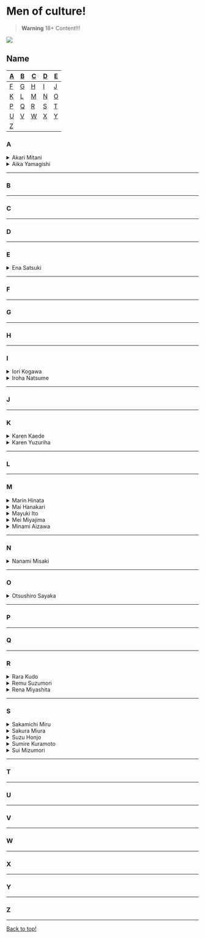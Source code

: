 # Men of culture!
> **Warning**
> 18+ Content!!!

<img src="https://media.giphy.com/media/xWeHqN9rYl0A0kKL9b/giphy-downsized.gif">

## Name
| [A](#A) | [B](#B) | [C](#C) | [D](#D) | [E](#E) |
|---|---|---|---|---|
| [F](#F) | [G](#G) | [H](#H) | [I](#I) | [J](#J) |
| [K](#K) | [L](#L) | [M](#M) | [N](#N) | [O](#O) |
| [P](#P) | [Q](#Q) | [R](#R) | [S](#S) | [T](#F) |
| [U](#U) | [V](#V) | [W](#W) | [X](#X) | [Y](#Y) |
| [Z](#Z) |


### A
<details>
<summary>Akari Mitani</summary>
<br>
<img src="https://upload.wikimedia.org/wikipedia/commons/thumb/c/c5/Akari_Mitani_IMG_5811-2.jpg/800px-Akari_Mitani_IMG_5811-2.jpg" width="100">
 <!-- <br> -->
 <br>
  HND-772
  <br>
 DASD-824
 <br>
</details>

<details>
<summary>Aika Yamagishi</summary>
<br>
<img src="https://static.wikia.nocookie.net/jpop/images/c/c6/Img_member_shirt_yamagishi_aika.png/revision/latest/scale-to-width-down/350?cb=20200914182449" width="100">
 <br>
 PRED-140
</details>

---
### B
---

### C
---

### D
---

### E

<details>
<summary>Ena Satsuki</summary>
<br>
<img src="https://gamek.mediacdn.vn/133514250583805952/2021/7/17/photo-1-1626520368738116819900.jpg" width="100">
 <br>
NOSKN-014
 <br>
SUJI-164

</details>

---

### F
---

### G
---

### H
---

### I

<details>
<summary>Iori Kogawa</summary>
<br>
<img src="https://javmodel.com/javdata/uploads/iori_kogawa150.jpg" width="100">
 <br>
STAR-578
 <br>
STAR-549
 <br>
STAR-469
 <br>
</details>

<details>
<summary>Iroha Natsume</summary>
<br>
<img src="https://javmodel.com/javdata/uploads/adn286.jpg" width="100">
 <br>
ADN-387
 <br>
ADN-143
 <br>
SHKD-891
 <br>
</details>

---

### J
---

### K

<details>
<summary>Karen Kaede</summary>
<br>
<img src="https://i.ebayimg.com/images/g/bGEAAOSwIqNic6Fg/s-l1600.jpg" width="100">
 <br>
IPX-641
 <br>
</details>

<details>
<summary>Karen Yuzuriha</summary>
<br>
<img src="https://t1.blockdit.com/photos/2022/01/61e4dda6e36c9393ff2f8849_800x0xcover_KWpHBl7v.jpg" width="100">
 <br>
PPPE-089
 <br>
PPPE-085
 <br>
</details>

---

### L
---

### M

<details>
<summary>Marin Hinata</summary>
<br>
<img src="https://javcl.com/wp-content/uploads/2019/07/rookie-no-1-style-entertainer-hinata-marin-av-debu.jpg" width="100">
 <br>
 SSIS-514
 <br>
</details>

<details>
<summary>Mai Hanakari</summary>
<br>
<img src="https://javmodel.com/javdata/uploads/cawd207.jpg" width="100">
 <br>
 CAWD-163
 <br>
 DASD-904
</details>

<details>
<summary>Mayuki Ito</summary>
<br>
<img src="https://external-preview.redd.it/jRJmHCXXmvgY0Da-NBD0JqYPIRESHmUBaIXqsxcapIA.jpg?auto=webp&s=bb657095e768ad7fdd99d8fadc5657758fa82ece" width="100">
 <br>
 CAWD-163
</details>

<details>
<summary>Mei Miyajima</summary>
<br>
<img src="https://hosonhanvat.net/wp-content/uploads/2021/07/Mei-Miyajima-3.jpg" width="100">
</details>

<details>
<summary>Minami Aizawa</summary>
<br>
<img src="http://www.heydodi.com/wp-content/uploads/2020/03/Minami-Aizawa-014.jpg" width="100">
</details>

---

### N
<details>
<summary>Nanami Misaki</summary>
<br>
<img src="https://www.catdumb.tv/wp-content/uploads/2021/03/6-20.jpg" width="100">
<br>
ADN-416
</details>

---

### O
<details>
<summary>Otsushiro Sayaka</summary>
<br>
<img src="https://xslist.org/kojav/model2/96000/96905.jpg" width="100">
 <br>
 SSIS-152
</details>

---

### P
---

### Q
---

### R
<details>
<summary>Rara Kudo</summary>
<br>
<img src="https://cdn.japteenx.com/media/pornstars/covers/213.jpg" width="100">
 <br>
 WAAA-087
</details>

<details>
<summary>Remu Suzumori</summary>
<br>
<img src="https://w3.javsx.com/upload/star/suzumori-remu.jpg" width="100">
 <br>
 ABW-087
</details>

<details>
<summary>Rena Miyashita</summary>
<br>
<img src="https://t1.blockdit.com/photos/2022/03/6225d4c6085531dbc1a9e418_800x0xcover_RfLMWXp4.jpg" width="100">
 <br>
 MIDV-075
 <br>
 MIDV-096
 <br>
 MIDV-118
 <br>
 MIDV-185
</details>

---

### S

<details>
<summary>Sakamichi Miru</summary>
<br>
<img src="https://www.themoviedb.org/t/p/original/81Y8aGjrChlaiftN3V58qiNeoR.jpg" width="100">
<br>
SSIS-513
<br>
SSIS-452
</details>

<details>
<summary>Sakura Miura</summary>
<br>
<img src="https://javmodel.com/javdata/uploads/sakura_miura150.jpg" width="100">
  <br>
MIDE-761
 <br>
 MIDE-872
</details>

<details>
<summary>Suzu Honjo</summary>
<br>
<img src="https://nano.scrolller.com/suzu-honjo-e02b8f4yke-950x1200.jpg" width="100">
 <br>
 STARS-353
 <br>
 STARS-322
 <br>
 STARS-372
</details>

<details>
<summary>Sumire Kuramoto</summary>
<br>
<img src="https://www.javdatabase.com/idolimages/full/sumire-kuramoto.webp" width="100">
 <br>
 SHKD-994
</details>

<details>
<summary>Sui Mizumori</summary>
<br>
<img src="https://mblogthumb-phinf.pstatic.net/MjAxOTExMDJfMTIz/MDAxNTcyNjU1NDgxMDUw.QPDcDj42dq6aihKbFSRph7IXu0HdddQZ0fKrlrvh8Pog.p1WAPTHTwLGLvoRyS75cMes3eG9w3JCOm7QyhnrYzogg.JPEG.world199/1572655480706.jpg?type=w800" width="100">
 <br>
 CJOD-224
</details>


---

### T
---

### U
---

### V
---

### W
---

### X
---

### Y
---

### Z
---

[Back to top!](#Men-of-culture)
